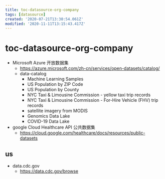 ```yaml
---
title: toc-datasource-org-company
tags: [datasource]
created: '2020-07-21T13:30:54.061Z'
modified: '2020-11-11T13:15:43.417Z'
---
```


# toc-datasource-org-company

- Microsoft Azure 开放数据集
  - https://azure.microsoft.com/zh-cn/services/open-datasets/catalog/
  - data-catalog
    - Machine Learning Samples
    - US Population by ZIP Code
    - US Population by County
    - NYC Taxi & Limousine Commission - yellow taxi trip records
    - NYC Taxi & Limousine Commission - For-Hire Vehicle (FHV) trip records
    - satellite imagery from MODIS
    - Genomics Data Lake
    - COVID-19 Data Lake
- google Cloud Healthcare API 公共数据集
  - https://cloud.google.com/healthcare/docs/resources/public-datasets

## us

- data.cdc.gov
  - https://data.cdc.gov/browse

